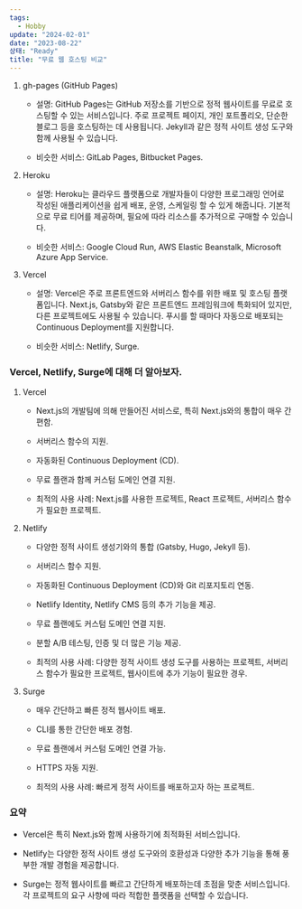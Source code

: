 ```yaml
---
tags:
  - Hobby
update: "2024-02-01"
date: "2023-08-22"
상태: "Ready"
title: "무료 웹 호스팅 비교"
---
```

1. gh-pages (GitHub Pages)

    - 설명: GitHub Pages는 GitHub 저장소를 기반으로 정적 웹사이트를 무료로 호스팅할 수 있는 서비스입니다. 주로 프로젝트 페이지, 개인 포트폴리오, 단순한 블로그 등을 호스팅하는 데 사용됩니다. Jekyll과 같은 정적 사이트 생성 도구와 함께 사용될 수 있습니다.

    - 비슷한 서비스: GitLab Pages, Bitbucket Pages.

1. Heroku

    - 설명: Heroku는 클라우드 플랫폼으로 개발자들이 다양한 프로그래밍 언어로 작성된 애플리케이션을 쉽게 배포, 운영, 스케일링 할 수 있게 해줍니다. 기본적으로 무료 티어를 제공하며, 필요에 따라 리소스를 추가적으로 구매할 수 있습니다.

    - 비슷한 서비스: Google Cloud Run, AWS Elastic Beanstalk, Microsoft Azure App Service.

1. Vercel

    - 설명: Vercel은 주로 프론트엔드와 서버리스 함수를 위한 배포 및 호스팅 플랫폼입니다. Next.js, Gatsby와 같은 프론트엔드 프레임워크에 특화되어 있지만, 다른 프로젝트에도 사용될 수 있습니다. 푸시를 할 때마다 자동으로 배포되는 Continuous Deployment를 지원합니다.

    - 비슷한 서비스: Netlify, Surge.

### Vercel, Netlify, Surge에 대해 더 알아보자. 

1. Vercel

    - Next.js의 개발팀에 의해 만들어진 서비스로, 특히 Next.js와의 통합이 매우 간편함.

    - 서버리스 함수의 지원.

    - 자동화된 Continuous Deployment (CD).

    - 무료 플랜과 함께 커스텀 도메인 연결 지원.

    - 최적의 사용 사례: Next.js를 사용한 프로젝트, React 프로젝트, 서버리스 함수가 필요한 프로젝트.

1. Netlify

    - 다양한 정적 사이트 생성기와의 통합 (Gatsby, Hugo, Jekyll 등).

    - 서버리스 함수 지원.

    - 자동화된 Continuous Deployment (CD)와 Git 리포지토리 연동.

    - Netlify Identity, Netlify CMS 등의 추가 기능을 제공.

    - 무료 플랜에도 커스텀 도메인 연결 지원.

    - 분할 A/B 테스팅, 인증 및 더 많은 기능 제공.

    - 최적의 사용 사례: 다양한 정적 사이트 생성 도구를 사용하는 프로젝트, 서버리스 함수가 필요한 프로젝트, 웹사이트에 추가 기능이 필요한 경우.

1. Surge

    - 매우 간단하고 빠른 정적 웹사이트 배포.

    - CLI를 통한 간단한 배포 경험.

    - 무료 플랜에서 커스텀 도메인 연결 가능.

    - HTTPS 자동 지원.

    - 최적의 사용 사례: 빠르게 정적 사이트를 배포하고자 하는 프로젝트.

### 요약

- Vercel은 특히 Next.js와 함께 사용하기에 최적화된 서비스입니다.

- Netlify는 다양한 정적 사이트 생성 도구와의 호환성과 다양한 추가 기능을 통해 풍부한 개발 경험을 제공합니다.

- Surge는 정적 웹사이트를 빠르고 간단하게 배포하는데 초점을 맞춘 서비스입니다.
각 프로젝트의 요구 사항에 따라 적합한 플랫폼을 선택할 수 있습니다.

